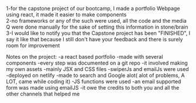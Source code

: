 1-for the capstone project of our bootcamp, I made a portfolio Webpage using react, it made it easier to make components </br>
2-no frameworks or any of the such were used, all the code and the media Q were done manually for the sake of setting this information in stone/brain
3-I would like to notify you that the Capstone project has been "FINISHED", I say it like that because I still don't have your feedback and there is surely room for improvement

Notes on the project:
-a react based portfolio
-made with several components
-every step was documented on a git repo
-it involved making my own assets
-mainly JSX and CSS files
-swiperJs and emailJs were used
-deployed on netlify
-made to search and Google alot( alot of problems, A LOT, came while coding it)
-JS functions were used
-an email supported form was made using emailJS
-it owe the credits to both you and all the other channels that helped me

